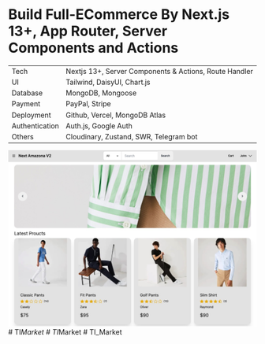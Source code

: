 # Build Full-ECommerce By Next.js 13+, App Router, Server Components and Actions

|                |                                                        |
| -------------- | ------------------------------------------------------ |
| Tech           | Nextjs 13+, Server Components & Actions, Route Handler |
| UI             | Tailwind, DaisyUI, Chart.js                            |
| Database       | MongoDB, Mongoose                                      |
| Payment        | PayPal, Stripe                                         |
| Deployment     | Github, Vercel, MongoDB Atlas                          |
| Authentication | Auth.js, Google Auth                                   |
| Others         | Cloudinary, Zustand, SWR, Telegram bot                 |

![Islombek FullStack shopping app](/public/app.jpg)#   T I _ M a r k e t 
 
 #   T I _ M a r k e t 
 
 #   T I _ M a r k e t 
 
 